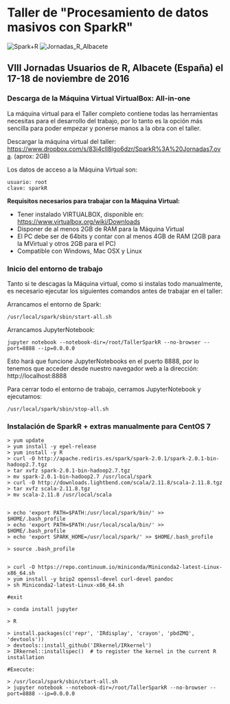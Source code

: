 # Taller de "Procesamiento de datos masivos con SparkR"

![Spark+R](https://sites.google.com/site/manuparra/home/SparkRlogo.png) ![Jornadas_R_Albacete](https://sites.google.com/site/manuparra/home/jornadas_R_albacete.png)

## VIII Jornadas Usuarios de R, Albacete (España) el 17-18 de noviembre de 2016

### Descarga de la Máquina Virtual VirtualBox: All-in-one

La máquina virtual para el Taller completo contiene todas las herramientas necesitas para el desarrollo del trabajo, por lo tanto es la opción más sencilla para poder empezar y ponerse manos a la obra con el taller.


Descargar la máquina virtual del taller: https://www.dropbox.com/s/83i4cll8lgo6dzr/SparkR%3A%20Jornadas7.ova. (aprox: 2GB)


Los datos de acceso a la Máquina Virtual son:

	usuario: root
	clave: sparkR

**Requisitos necesarios para trabajar con la Máquina Virtual:**

* Tener instalado VIRTUALBOX, disponible en: https://www.virtualbox.org/wiki/Downloads
* Disponer de al menos 2GB de RAM para la Máquina Virtual
* El PC debe ser de 64bits y contar con al menos 4GB de RAM (2GB para la MVirtual y otros 2GB para el PC)
* Compatible con Windows, Mac OSX y Linux


### Inicio del entorno de trabajo

Tanto si te descagas la Máquina virtual, como si instalas todo manualmente, es necesario ejecutar los siguientes comandos antes de trabajar en el taller:

Arrancamos el entorno de Spark:

	/usr/local/spark/sbin/start-all.sh

Arrancamos JupyterNotebook:

	jupyter notebook --notebook-dir=/root/TallerSparkR --no-browser --port=8888 --ip=0.0.0.0

Esto hará que funcione JupyterNotebooks en el puerto 8888, por lo tenemos que acceder desde nuestro navegador web a la dirección: http://localhost:8888

Para cerrar todo el entorno de trabajo, cerramos JupyterNotebook y ejecutamos:
	
	/usr/local/spark/sbin/stop-all.sh

### Instalación de SparkR + extras manualmente para CentOS 7

```
> yum update
> yum install -y epel-release
> yum install -y R
> curl -O http://apache.rediris.es/spark/spark-2.0.1/spark-2.0.1-bin-hadoop2.7.tgz
> tar xvfz spark-2.0.1-bin-hadoop2.7.tgz
> mv spark-2.0.1-bin-hadoop2.7 /usr/local/spark
> curl -O http://downloads.lightbend.com/scala/2.11.8/scala-2.11.8.tgz
> tar xvfz scala-2.11.8.tgz
> mv scala-2.11.8 /usr/local/scala


> echo 'export PATH=$PATH:/usr/local/spark/bin/' >> $HOME/.bash_profile 
> echo 'export PATH=$PATH:/usr/local/scala/bin/' >> $HOME/.bash_profile 
> echo 'export SPARK_HOME=/usr/local/spark/' >> $HOME/.bash_profile 

> source .bash_profile


> curl -O https://repo.continuum.io/miniconda/Miniconda2-latest-Linux-x86_64.sh
> yum install -y bzip2 openssl-devel curl-devel pandoc
> sh Miniconda2-latest-Linux-x86_64.sh 

#exit 

> conda install jupyter

> R

> install.packages(c('repr', 'IRdisplay', 'crayon', 'pbdZMQ', 'devtools'))
> devtools::install_github('IRkernel/IRkernel')
> IRkernel::installspec()  # to register the kernel in the current R installation

#Execute:

> /usr/local/spark/sbin/start-all.sh
> jupyter notebook --notebook-dir=/root/TallerSparkR --no-browser --port=8888 --ip=0.0.0.0 

```

